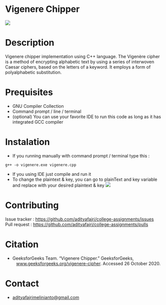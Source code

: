 # Vigenere Chipper

<img src="https://i.ibb.co/g6mSxrt/soredemo.png">

# Description
Vigenere chipper implementation using C++ language. The Vigenère cipher is a method of encrypting alphabetic text by using a series of interwoven Caesar ciphers, based on the letters of a keyword. It employs a form of polyalphabetic substitution.

# Prequisites
* GNU Compiler Collection
* Command prompt / line / terminal
* (optional) You can use your favorite IDE to run this code as long as it has integrated GCC compiler 

# Instalation
* If you running manually with command prompt / terminal type this : <br>
```
g++ -o vigenere.exe vigenere.cpp
```
* If you using IDE just compile and run it
* To change the plaintext & key, you can go to plainText and key variable and replace with your desired plaintext & key
<img src="https://i.ibb.co/NFyYBx6/Screenshot-103.png"><br>

# Contributing
Issue tracker : <a href="https://github.com/adityafajri/college-assignments/issues" target=" _blank"> https://github.com/adityafajri/college-assignments/issues</a><br>
Pull request : <a href="https://github.com/adityafajri/college-assignments/pulls" target=" _blank"> https://github.com/adityafajri/college-assignments/pulls</a><br>

# Citation
* GeeksforGeeks Team. “Vigenere Chipper.” GeeksforGeeks,<br>
&nbsp;&nbsp; www.geeksforgeeks.org/vigenere-cipher. Accessed 26 October 2020.

# Contact
* adityafajrimelinianto@gmail.com
